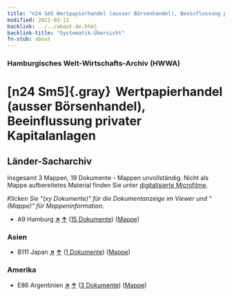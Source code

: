 ```yaml
---
title: "n24 Sm5 Wertpapierhandel (ausser Börsenhandel), Beeinflussung privater Kapitalanlagen"
modified: 2021-03-13
backlink: ../../about.de.html
backlink-title: "Systematik-Übersicht"
fn-stub: about
---
```


### Hamburgisches Welt-Wirtschafts-Archiv (HWWA)

# [n24 Sm5]{.gray}&#8201; Wertpapierhandel (ausser Börsenhandel), Beeinflussung privater Kapitalanlagen&#160; 







## Länder-Sacharchiv




Insgesamt 3 Mappen, 19 Dokumente - Mappen unvollständig.
Nicht als Mappe aufbereitetes Material finden Sie unter [digitalisierte Microfilme](/film/h1_sh.de.html).

_Klicken Sie "(xy Dokumente)" für die Dokumentanzeige im Viewer und "(Mappe)" für Mappeninformation._



- A9 Hamburg [**&nearr;**](../../../geo/i/140905/about.de.html "Hamburg (alle Mappen)") [**&uarr;**](../../../geo/about.de.html#A9 "Ländersystematik") (<a href="https://pm20.zbw.eu/iiifview/folder/sh/140905,145364" title="über: Hamburg : Wertpapierhandel (ausser Börsenhandel), Beeinflussung privater Kapitalanlagen" target="_blank">15 Dokumente</a>) ([Mappe](../../../../folder/sh/1409xx/140905/1453xx/145364/about.de.html))

### Asien

- B111 Japan [**&nearr;**](../../../geo/i/141272/about.de.html "Japan (alle Mappen)") [**&uarr;**](../../../geo/about.de.html#B111 "Ländersystematik") (<a href="https://pm20.zbw.eu/iiifview/folder/sh/141272,145364" title="über: Japan : Wertpapierhandel (ausser Börsenhandel), Beeinflussung privater Kapitalanlagen" target="_blank">1 Dokumente</a>) ([Mappe](../../../../folder/sh/1412xx/141272/1453xx/145364/about.de.html))

### Amerika

- E86 Argentinien [**&nearr;**](../../../geo/i/141692/about.de.html "Argentinien (alle Mappen)") [**&uarr;**](../../../geo/about.de.html#E86 "Ländersystematik") (<a href="https://pm20.zbw.eu/iiifview/folder/sh/141692,145364" title="über: Argentinien : Wertpapierhandel (ausser Börsenhandel), Beeinflussung privater Kapitalanlagen" target="_blank">3 Dokumente</a>) ([Mappe](../../../../folder/sh/1416xx/141692/1453xx/145364/about.de.html))








